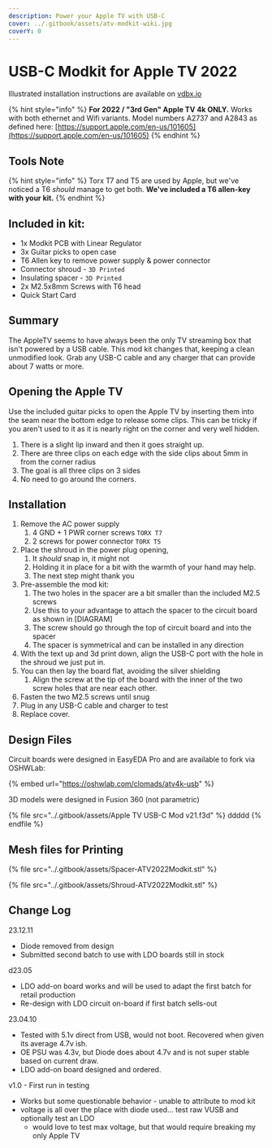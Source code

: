 ```yaml
---
description: Power your Apple TV with USB-C
cover: ../.gitbook/assets/atv-modkit-wiki.jpg
coverY: 0
---
```


# USB-C Modkit for Apple TV 2022

Illustrated installation instructions are available on [vdbx.io](https://www.vdbx.io/product/usb-c-modkit-for-appletv-2022)

{% hint style="info" %}
**For 2022 / "3rd Gen" Apple TV 4k ONLY.**  Works with both ethernet and Wifi variants. Model numbers A2737 and A2843 as defined here: [https://support.apple.com/en-us/101605](https://support.apple.com/en-us/101605)
{% endhint %}

## Tools Note

{% hint style="info" %}
Torx T7 and T5 are used by Apple, but we've noticed a T6 _should_ manage to get both. **We've included a T6 allen-key with your kit.**
{% endhint %}

## Included in kit:

* 1x Modkit PCB with Linear Regulator
* 3x Guitar picks to open case
* T6 Allen key to remove power supply & power connector
* Connector shroud - `3D Printed`
* Insulating spacer - `3D Printed`
* 2x M2.5x8mm Screws with T6 head
* Quick Start Card

## Summary

The AppleTV seems to have always been the only TV streaming box that isn't powered by a USB cable. This mod kit changes that, keeping a clean unmodified look. Grab any USB-C cable and any charger that can provide about  7 watts or more.&#x20;

## Opening the Apple TV

Use the included guitar picks to open the Apple TV by inserting them into the seam near the bottom edge to release some clips. This can be tricky if you aren't used to it as it is nearly right on the corner and very well hidden.&#x20;

1. There is a slight lip inward and then it goes straight up.&#x20;
2. There are three clips on each edge with the side clips about 5mm in from the corner radius
3. The goal is all three clips on 3 sides
4. No need to go around the corners.

## Installation

1. &#x20;Remove the AC power supply&#x20;
   1. 4 GND + 1 PWR corner screws `TORX T7`
   2. 2 screws for power connector `TORX T5`
2. Place the shroud in the power plug opening,
   1. It _should_ snap in, it might not
   2. Holding it in place for a bit with the warmth of your hand may help.
   3. The next step might thank you&#x20;
3. Pre-assemble the mod kit:
   1. The two holes in the spacer are a bit smaller than the included M2.5 screws
   2. Use this to your advantage to attach the spacer to the circuit board as shown in \[DIAGRAM]
   3. The screw should go through the top of circuit board and into the spacer
   4. The spacer is symmetrical and can be installed in any direction
4. With the text up and 3d print down, align the USB-C port with the hole in the shroud we just put in.&#x20;
5. You can then lay the board flat, avoiding the silver shielding
   1. Align the screw at the tip of the board with the inner of the two screw holes that are near each other.
6. Fasten the two M2.5 screws until snug
7. Plug in any USB-C cable and charger to test
8. Replace cover.

## Design Files

Circuit boards were designed in EasyEDA Pro and are available to fork via OSHWLab:

{% embed url="https://oshwlab.com/clomads/atv4k-usb" %}

3D models were designed in Fusion 360 (not parametric)

{% file src="../.gitbook/assets/Apple TV USB-C Mod v21.f3d" %}
ddddd
{% endfile %}

## Mesh files for Printing

{% file src="../.gitbook/assets/Spacer-ATV2022Modkit.stl" %}

{% file src="../.gitbook/assets/Shroud-ATV2022Modkit.stl" %}

## Change Log

23.12.11

* Diode removed from design
* Submitted second batch to use with LDO boards still in stock

d23.05

* LDO add-on board works and will be used to adapt the first batch for retail production
* Re-design with LDO circuit on-board if first batch sells-out

23.04.10

* Tested with 5.1v direct from USB, would not boot. Recovered when given its average 4.7v ish.
* OE PSU was 4.3v, but Diode does about 4.7v and is not super stable based on current draw.
* LDO add-on board designed and ordered.

v1.0 - First run in testing

* Works but some questionable behavior - unable to attribute to mod kit
* voltage is all over the place with diode used... test raw VUSB and optionally test an LDO
  * would love to test max voltage, but that would require breaking my only Apple TV
